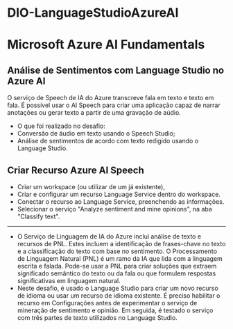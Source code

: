 # DIO-LanguageStudioAzureAI

# Microsoft Azure AI Fundamentals
## Análise de Sentimentos com Language Studio no Azure AI


O serviço de Speech de IA do Azure transcreve fala em texto e texto em fala. É possível usar o AI Speech para criar uma aplicação capaz de narrar anotações ou gerar texto a partir de uma gravação de aúdio.

- O que foi realizado no desafio:
- Conversão de áudio em texto usando o Speech Studio;
- Análise de sentimentos de acordo com texto redigido usando o Language Studio.


## Criar Recurso Azure AI Speech

- Criar um workspace (ou utilizar de um já existente), 
- Criar e configurar um recurso Language Service dentro do workspace.
- Conectar o recurso ao Language Service, preenchendo as informações.
- Selecionar o serviço "Analyze sentiment and mine opinions", na aba "Classify text".

***

- O Serviço de Linguagem de IA do Azure inclui análise de texto e recursos de PNL. Estes incluem a identificação de frases-chave no texto e a classificação do texto com base no sentimento.
O Processamento de Linguagem Natural (PNL) é um ramo da IA que lida com a linguagem escrita e falada. Pode-se usar a PNL para criar soluções que extraem significado semântico do texto ou da fala ou que formulem respostas significativas em linguagem natural.
- Neste desafio, é usado o Language Studio para criar um novo recurso de idioma ou usar um recurso de idioma existente. É preciso habilitar o recurso em Configurações antes de experimentar o serviço de mineração de sentimento e opinião. Em seguida, é testado o serviço com três partes de texto utilizados no Language Studio.
